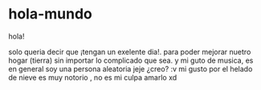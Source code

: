 # hola-mundo

hola!

solo queria decir que ¡tengan un exelente dia!.
para poder mejorar nuetro hogar (tierra) sin importar lo complicado que sea.
y mi guto de musica, es en general soy una persona aleatoria jeje ¿creo? :v 
mi gusto por  el helado de nieve es muy notorio , no es mi culpa amarlo xd
